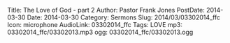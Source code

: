 Title: The Love of God - part 2
Author: Pastor Frank Jones
PostDate: 2014-03-30
Date: 2014-03-30
Category: Sermons
Slug: 2014/03/03302014_ffc
Icon: microphone
AudioLink: 03302014_ffc
Tags: LOVE
mp3: 03302014_ffc/03302013.mp3
ogg: 03302014_ffc/03302013.ogg
